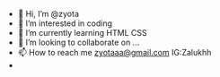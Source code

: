 - 👋 Hi, I’m @zyota
- 👀 I’m interested in coding
- 🌱 I’m currently learning HTML CSS
- 💞️ I’m looking to collaborate on ...
- 📫 How to reach me zyotaaa@gmail.com IG:Zalukhh
- 
